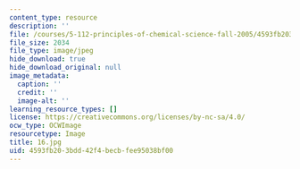 ```yaml
---
content_type: resource
description: ''
file: /courses/5-112-principles-of-chemical-science-fall-2005/4593fb203bdd42f4becbfee95038bf00_16.jpg
file_size: 2034
file_type: image/jpeg
hide_download: true
hide_download_original: null
image_metadata:
  caption: ''
  credit: ''
  image-alt: ''
learning_resource_types: []
license: https://creativecommons.org/licenses/by-nc-sa/4.0/
ocw_type: OCWImage
resourcetype: Image
title: 16.jpg
uid: 4593fb20-3bdd-42f4-becb-fee95038bf00
---
```

